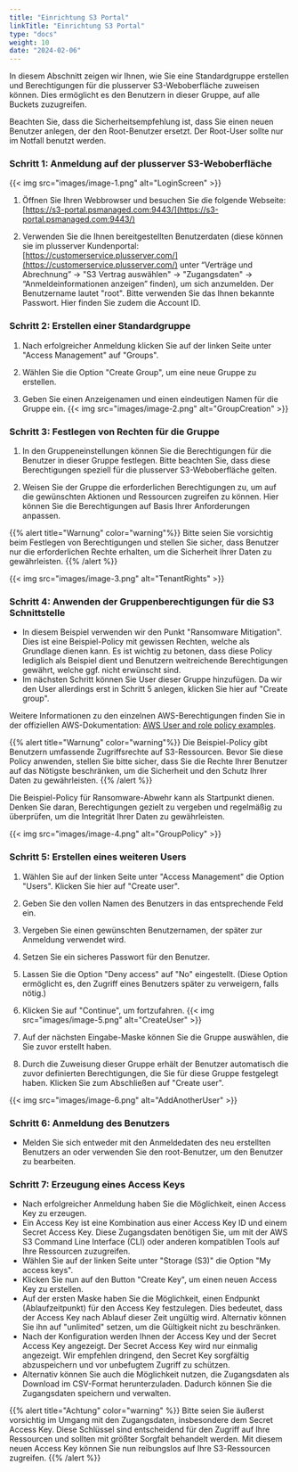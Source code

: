 ```yaml
---
title: "Einrichtung S3 Portal"
linkTitle: "Einrichtung S3 Portal"
type: "docs"
weight: 10
date: "2024-02-06"
---
```

In diesem Abschnitt zeigen wir Ihnen, wie Sie eine Standardgruppe erstellen und Berechtigungen für die plusserver S3-Weboberfläche zuweisen können. Dies ermöglicht es den Benutzern in dieser Gruppe, auf alle Buckets zuzugreifen. 

Beachten Sie, dass die Sicherheitsempfehlung ist, dass Sie einen neuen Benutzer anlegen, der den Root-Benutzer ersetzt. Der Root-User sollte nur im Notfall benutzt werden.

### Schritt 1: Anmeldung auf der plusserver S3-Weboberfläche
{{< img src="images/image-1.png" alt="LoginScreen" >}}
1. Öffnen Sie Ihren Webbrowser und besuchen Sie die folgende Webseite: [https://s3-portal.psmanaged.com:9443/](https://s3-portal.psmanaged.com:9443/)
   
2. Verwenden Sie die Ihnen bereitgestellten Benutzerdaten (diese können sie im plusserver Kundenportal: [https://customerservice.plusserver.com/](https://customerservice.plusserver.com/) unter “Verträge und Abrechnung” → "S3 Vertrag auswählen" → "Zugangsdaten" → “Anmeldeinformationen anzeigen” finden), um sich anzumelden. Der Benutzername lautet "root". Bitte verwenden Sie das Ihnen bekannte Passwort. Hier finden Sie zudem die Account ID.

### Schritt 2: Erstellen einer Standardgruppe

1. Nach erfolgreicher Anmeldung klicken Sie auf der linken Seite unter "Access Management" auf "Groups".
   
2. Wählen Sie die Option "Create Group", um eine neue Gruppe zu erstellen.
   
3. Geben Sie einen Anzeigenamen und einen eindeutigen Namen für die Gruppe ein.
{{< img src="images/image-2.png" alt="GroupCreation" >}}

### Schritt 3: Festlegen von Rechten für die Gruppe

1. In den Gruppeneinstellungen können Sie die Berechtigungen für die Benutzer in dieser Gruppe festlegen. Bitte beachten Sie, dass diese Berechtigungen speziell für die plusserver S3-Weboberfläche gelten.
   
2. Weisen Sie der Gruppe die erforderlichen Berechtigungen zu, um auf die gewünschten Aktionen und Ressourcen zugreifen zu können. Hier können Sie die Berechtigungen auf Basis Ihrer Anforderungen anpassen.

{{% alert title="Warnung" color="warning"%}}
Bitte seien Sie vorsichtig beim Festlegen von Berechtigungen und stellen Sie sicher, dass Benutzer nur die erforderlichen Rechte erhalten, um die Sicherheit Ihrer Daten zu gewährleisten.
{{% /alert %}}

{{< img src="images/image-3.png" alt="TenantRights" >}}

### Schritt 4: Anwenden der Gruppenberechtigungen für die S3 Schnittstelle

- In diesem Beispiel verwenden wir den Punkt "Ransomware Mitigation". Dies ist eine Beispiel-Policy mit gewissen Rechten, welche als Grundlage dienen kann. Es ist wichtig zu betonen, dass diese Policy lediglich als Beispiel dient und Benutzern weitreichende Berechtigungen gewährt, welche ggf. nicht erwünscht sind.
- Im nächsten Schritt können Sie User dieser Gruppe hinzufügen. Da wir den User allerdings erst in Schritt 5 anlegen, klicken Sie hier auf "Create group".

Weitere Informationen zu den einzelnen AWS-Berechtigungen finden Sie in der offiziellen AWS-Dokumentation: [AWS User and role policy examples](https://docs.aws.amazon.com/IAM/latest/UserGuide/access_policies_examples.html).

{{% alert title="Warnung" color="warning"%}}
Die Beispiel-Policy gibt Benutzern umfassende Zugriffsrechte auf S3-Ressourcen. Bevor Sie diese Policy anwenden, stellen Sie bitte sicher, dass Sie die Rechte Ihrer Benutzer auf das Nötigste beschränken, um die Sicherheit und den Schutz Ihrer Daten zu gewährleisten.
{{% /alert %}}

Die Beispiel-Policy für Ransomware-Abwehr kann als Startpunkt dienen. Denken Sie daran, Berechtigungen gezielt zu vergeben und regelmäßig zu überprüfen, um die Integrität Ihrer Daten zu gewährleisten.

{{< img src="images/image-4.png" alt="GroupPolicy" >}}

### Schritt 5: Erstellen eines weiteren Users

1. Wählen Sie auf der linken Seite unter "Access Management" die Option "Users". Klicken Sie hier auf "Create user".
   
2. Geben Sie den vollen Namen des Benutzers in das entsprechende Feld ein.
   
3. Vergeben Sie einen gewünschten Benutzernamen, der später zur Anmeldung verwendet wird.
   
4. Setzen Sie ein sicheres Passwort für den Benutzer.
   
5. Lassen Sie die Option "Deny access" auf "No" eingestellt. (Diese Option ermöglicht es, den Zugriff eines Benutzers später zu verweigern, falls nötig.)
   
6. Klicken Sie auf "Continue", um fortzufahren.
{{< img src="images/image-5.png" alt="CreateUser" >}}
   
7. Auf der nächsten Eingabe-Maske können Sie die Gruppe auswählen, die Sie zuvor erstellt haben.
   
8. Durch die Zuweisung dieser Gruppe erhält der Benutzer automatisch die zuvor definierten Berechtigungen, die Sie für diese Gruppe festgelegt haben. Klicken Sie zum Abschließen auf "Create user".

{{< img src="images/image-6.png" alt="AddAnotherUser" >}}

### Schritt 6: Anmeldung des Benutzers

- Melden Sie sich entweder mit den Anmeldedaten des neu erstellten Benutzers an oder verwenden Sie den root-Benutzer, um den Benutzer zu bearbeiten.

### Schritt 7: Erzeugung eines Access Keys

- Nach erfolgreicher Anmeldung haben Sie die Möglichkeit, einen Access Key zu erzeugen.
- Ein Access Key ist eine Kombination aus einer Access Key ID und einem Secret Access Key. Diese Zugangsdaten benötigen Sie, um mit der AWS S3 Command Line Interface (CLI) oder anderen kompatiblen Tools auf Ihre Ressourcen zuzugreifen.
- Wählen Sie auf der linken Seite unter "Storage (S3)" die Option "My access keys".
- Klicken Sie nun auf den Button "Create Key", um einen neuen Access Key zu erstellen.
- Auf der ersten Maske haben Sie die Möglichkeit, einen Endpunkt (Ablaufzeitpunkt) für den Access Key festzulegen. Dies bedeutet, dass der Access Key nach Ablauf dieser Zeit ungültig wird. Alternativ können Sie ihn auf "unlimited" setzen, um die Gültigkeit nicht zu beschränken.
- Nach der Konfiguration werden Ihnen der Access Key und der Secret Access Key angezeigt. Der Secret Access Key wird nur einmalig angezeigt. Wir empfehlen dringend, den Secret Key sorgfältig abzuspeichern und vor unbefugtem Zugriff zu schützen.
- Alternativ können Sie auch die Möglichkeit nutzen, die Zugangsdaten als Download im CSV-Format herunterzuladen. Dadurch können Sie die Zugangsdaten speichern und verwalten.

{{% alert title="Achtung" color="warning" %}}
Bitte seien Sie äußerst vorsichtig im Umgang mit den Zugangsdaten, insbesondere dem Secret Access Key. Diese Schlüssel sind entscheidend für den Zugriff auf Ihre Ressourcen und sollten mit größter Sorgfalt behandelt werden. Mit diesem neuen Access Key können Sie nun reibungslos auf Ihre S3-Ressourcen zugreifen.
{{% /alert %}}